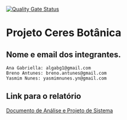 [![Quality Gate Status](https://sonarcloud.io/api/project_badges/measure?project=algabg1_202401-QuasarVue-Ceres&metric=alert_status)](https://sonarcloud.io/summary/new_code?id=algabg1_202401-QuasarVue-Ceres)

# Projeto Ceres Botânica

## Nome e email dos integrantes.
```
Ana Gabriella: algabg1@gmail.com
Breno Antunes: breno.antunes@gmail.com
Yasmim Nunes: yasmimnunes.yn@gmail.com
```

## Link para o relatório
[Documento de Análise e Projeto de Sistema](https://docs.google.com/document/d/187ULJKh3qBQ9d6NVLWZnUrlC2laO64hfu207vKR4Rxg/edit?usp=sharing)
 

